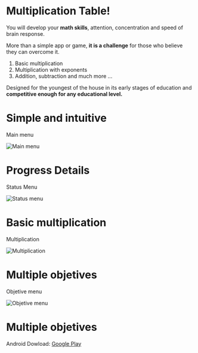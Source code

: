# Multiplication Table!

You will develop your **math skills**, attention, concentration and speed of brain response.  
  
More than a simple app or game, **it is a challenge** for those who believe they can overcome it.  
  
1. Basic multiplication  
2. Multiplication with exponents  
3. Addition, subtraction and much more ...  
  
Designed for the youngest of the house in its early stages of education and **competitive enough for any educational level.**


# Simple and intuitive
Main menu

![Main menu](https://github.com/CreyTuning/TablaDeMultiplicar/blob/master/Resources/Tabla%20Screenshots/English/Godot_v3%2019-06-11%2015-12-53-307.png)

# Progress Details
Status Menu

![Status menu](https://github.com/CreyTuning/TablaDeMultiplicar/blob/master/Resources/Tabla%20Screenshots/English/Godot_v3%2019-06-11%2015-15-23-176.png)

# Basic multiplication
Multiplication

![Multiplication](https://github.com/CreyTuning/TablaDeMultiplicar/blob/master/Resources/Tabla%20Screenshots/English/Godot_v3%2019-06-11%2015-17-02-22.png)

# Multiple objetives
Objetive menu

![Objetive menu](https://github.com/CreyTuning/TablaDeMultiplicar/blob/master/Resources/Tabla%20Screenshots/English/Godot_v3%2019-06-11%2015-17-09-353.png)

# Multiple objetives
Android Dowload: [Google Play](https://play.google.com/store/apps/details?id=creytuning.tablademultiplicar)